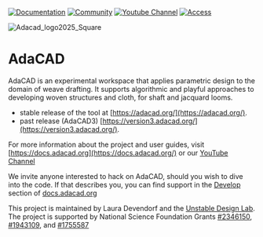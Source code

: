 [![Documentation](https://img.shields.io/badge/documentation-website-yellow?logo=markdown&logoColor=yellow)](https://docs.adacad.org/)
[![Community](https://img.shields.io/badge/community-discord-5865F2?logo=discord&logoColor=5865F2)](https://discord.gg/Be7ukQcvrC)
[![Youtube Channel](https://img.shields.io/badge/youtube-channel-red?logo=youtube&logoColor=red)](https://www.youtube.com/watch?v=nhHUUaMHx_Y&list=UULFRK7RAt8Z7Nw1u3aJ0FyPuQ)
[![Access](https://img.shields.io/badge/use-adacad.org-blue)](https://adacad.org)


![Adacad_logo2025_Square](https://github.com/user-attachments/assets/ecbef2c5-22e4-4eb4-a8e4-b29e9f7a4c19)
# AdaCAD
AdaCAD is an experimental workspace that applies parametric design to the domain of weave drafting. It supports algorithmic and playful approaches to developing woven structures and cloth, for shaft and jacquard looms.

- stable release of the tool at [https://adacad.org/](https://adacad.org/).
- past release (AdaCAD3) [https://version3.adacad.org/](https://version3.adacad.org/).
  
For more information about the project and user guides, visit [https://docs.adacad.org](https://docs.adacad.org/) or our [YouTube Channel](https://www.youtube.com/playlist?list=PLy2lIjrar_02XiqfJG8kLpeWOyCtDXeFJ)

We invite anyone interested to hack on AdaCAD, should you wish to dive into the code. If that describes you, you can find support in the [Develop](https://docs.adacad.org/docs/develop/install) section of 
[docs.adacad.org](https://docs.adacad.org/)

This project is maintained by Laura Devendorf and the [Unstable Design Lab](https://unstable.design/). The project is supported by National Science Foundation Grants [#2346150](https://www.nsf.gov/awardsearch/showAward?AWD_ID=2346150&HistoricalAwards=false), [#1943109](https://www.nsf.gov/awardsearch/showAward?AWD_ID=1943109), and [#1755587](https://www.nsf.gov/awardsearch/showAward?AWD_ID=1755587)

